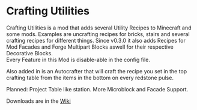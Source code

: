Crafting Utilities
========


Crafting Utilities is a mod that adds several Utility Recipes to Minecraft and some mods.
Examples are uncrafting recipes for bricks, stairs and several crafting recipes for different things.
Since v0.3.0 it also adds Recipes for Mod Facades and Forge Multipart Blocks aswell for their respective Decorative Blocks.  
Every Feature in this Mod is disable-able in the config file.

Also added in is an Autocrafter that will craft the recipe you set in the top crafting table from the items in the bottom on every redstone pulse.

Planned: Project Table like station. More Microblock and Facade Support.

Downloads are in the [Wiki](https://github.com/Keridos/CraftingUtilities/wiki)
 